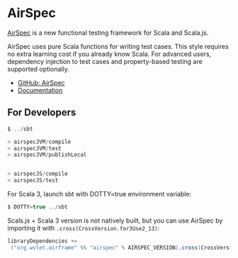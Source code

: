 AirSpec
======

[AirSpec](https://github.com/wvlet/airframe/tree/master/airspec) is a new functional testing framework for Scala and Scala.js.

AirSpec uses pure Scala functions for writing test cases. This style requires no extra learning cost if you already know Scala. For advanced users, dependency injection to test cases and property-based testing are supported optionally.

- [GitHub: AirSpec](https://github.com/wvlet/airframe/tree/master/airspec)
- [Documentation](https://wvlet.org/airframe/docs/airspec)


## For Developers

```scala
$ ../sbt

> airspecJVM/compile
> airspecJVM/test
> airspecJVM/publishLocal


> airspecJS/compile
> airspecJS/test
```

For Scala 3, launch sbt with DOTTY=true environment variable:

```scala
$ DOTTY=true ../sbt
```


Scals.js + Scala 3 version is not natively built, but you can use AirSpec by importing it with `.cross(CrossVersion.for3Use2_13)`:

```scala
libraryDependencies +=
 ("org.wvlet.airframe" %% "airspec" % AIRSPEC_VERSION).cross(CrossVersion.for3Use2_13)
```
